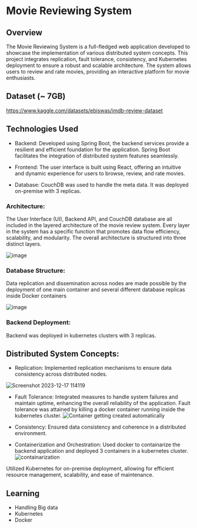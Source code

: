 # Movie Reviewing System
## Overview
The Movie Reviewing System is a full-fledged web application developed to showcase the implementation of various distributed system concepts. This project integrates replication, fault tolerance, consistency, and Kubernetes deployment to ensure a robust and scalable architecture. The system allows users to review and rate movies, providing an interactive platform for movie enthusiasts.
## Dataset (~ 7GB)
https://www.kaggle.com/datasets/ebiswas/imdb-review-dataset 

## Technologies Used
- Backend: Developed using Spring Boot, the backend services provide a resilient and efficient foundation for the application. Spring Boot facilitates the integration of distributed system features seamlessly.

- Frontend: The user interface is built using React, offering an intuitive and dynamic experience for users to browse, review, and rate movies.
- Database: CouchDB was used to handle the meta data. It was deployed on-premise with 3 replicas.

### Architecture:
The User Interface (UI), Backend API, and CouchDB database are all included in the layered architecture of the movie review system. Every layer in the system has a specific function that promotes data flow efficiency, scalability, and modularity. The overall architecture is structured into three distinct layers.

![image](https://github.com/ramprakashpg/RMS_Backend_API/assets/68699055/98a0b1f6-e130-4905-8de1-0d9e6021de59)

### Database Structure:
Data replication and dissemination across nodes are made possible by the deployment of one main container and several different database replicas inside Docker containers 

![image](https://github.com/ramprakashpg/RMS_Backend_API/assets/68699055/5c687455-14ba-4108-89b5-a7e4a7057bf6)

### Backend Deployment:
Backend was deployed in kubernetes clusters with 3 replicas.

## Distributed System Concepts:

- Replication: Implemented replication mechanisms to ensure data consistency across distributed nodes.
  
![Screenshot 2023-12-17 114119](https://github.com/ramprakashpg/RMS_Backend_API/assets/68699055/107378f4-4dd9-4629-82d9-83308d92a463)

- Fault Tolerance: Integrated measures to handle system failures and maintain uptime, enhancing the overall reliability of the application.
  Fault tolerance was attained by killing a docker container running inside the kubernetes cluster.
  ![Container getting created automatically](https://github.com/ramprakashpg/RMS_Backend_API/assets/68699055/a1a68b2f-f6ff-4829-b15b-4ac9f88d212e)

  
- Consistency: Ensured data consistency and coherence in a distributed environment.
- Containerization and Orchestration: Used docker to containarize the backend application and deployed 3 containers in a kubernetes cluster.
  ![containarization](https://github.com/ramprakashpg/RMS_Backend_API/assets/68699055/dbe7b224-7304-4966-9b2a-4794d9658fc0)


Utilized Kubernetes for on-premise deployment, allowing for efficient resource management, scalability, and ease of maintenance.

## Learning
- Handling Big data
- Kubernetes
- Docker



